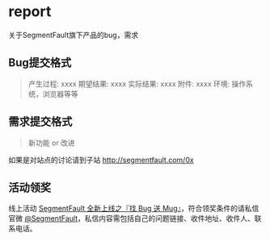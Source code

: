 report
======

关于SegmentFault旗下产品的bug，需求

Bug提交格式
------

> 产生过程: xxxx
> 期望结果: xxxx
> 实际结果: xxxx
> 附件: xxxx
> 环境: 操作系统，浏览器等等

需求提交格式
------------

> 新功能 or 改进

如果是对站点的讨论请到子站 http://segmentfault.com/0x


活动领奖
----

线上活动 [SegmentFault 全新上线之『找 Bug 送 Mug』](http://segmentfault.com/q/1010000000680102)，符合领奖条件的请私信官微 [@SegmentFault](http://weibo.com/segmentfault)，私信内容需包括自己的问题链接、收件地址、收件人、联系电话。

